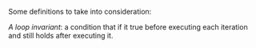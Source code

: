 Some definitions to take into consideration:

*A loop invariant*: a condition that if it true before executing each iteration
and still holds after executing it.
